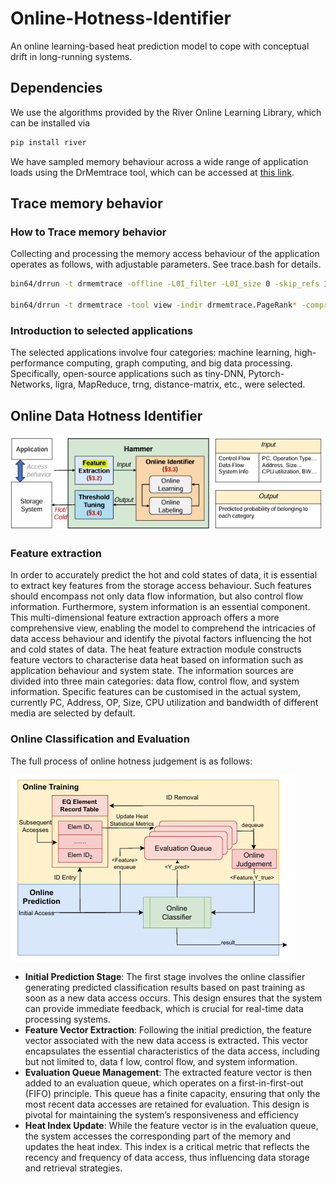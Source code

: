 # Online-Hotness-Identifier

An online learning-based heat prediction model to cope with conceptual drift in long-running systems.

## Dependencies

We use the algorithms provided by the River Online Learning Library, which can be installed via

``` bash
pip install river
```

We have sampled memory behaviour across a wide range of application loads using the DrMemtrace tool, which can be accessed at [this link](https://github.com/DynamoRIO/dynamorio/releases/tag/cronbuild-10.93.19965).

## Trace memory behavior

### How to Trace memory behavior

Collecting and processing the memory access behaviour of the application operates as follows, with adjustable parameters. See trace.bash for details.

``` bash
bin64/drrun -t drmemtrace -offline -L0I_filter -L0I_size 0 -skip_refs 10 -max_trace_size 10M -- <bench> <args>

bin64/drrun -t drmemtrace -tool view -indir drmemtrace.PageRank* -compress lz4 -sim_refs 10M 2>&1 | tee logs/xx.trace
```

### Introduction to selected applications

The selected applications involve four categories: machine learning, high-performance computing, graph computing, and big data processing. Specifically, open-source applications such as tiny-DNN, Pytorch-Networks, ligra, MapReduce, trng, distance-matrix, etc., were selected.

## Online Data Hotness Identifier

![](./asset/overview.png)

### Feature extraction

In order to accurately predict the hot and cold states of data, it is essential to extract key features from the storage  access behaviour. Such features should encompass not only data flow information, but also control flow information. Furthermore, system information is an essential component. This multi-dimensional feature extraction approach offers a more comprehensive view, enabling the model to comprehend the intricacies of data access behaviour and identify the  pivotal factors influencing the hot and cold states of data. The heat feature extraction module constructs feature vectors to characterise data heat based on information such as application behaviour and system state. The information sources are divided into three main categories: data flow, control flow, and system information. Specific features can be customised in the actual system, currently PC, Address, OP, Size, CPU utilization and bandwidth of different media are selected by default.

### Online Classification and Evaluation

The full process of online hotness judgement is as follows:

![](./asset/classifier.png)

* **Initial Prediction Stage**: The first stage involves the online classifier generating predicted classification results based on past training as soon as a new data access occurs. This design ensures that the system can provide immediate feedback, which is crucial for real-time data processing systems.
* **Feature Vector Extraction**: Following the initial prediction, the feature vector associated with the new data access is extracted. This vector encapsulates the essential characteristics of the data access, including but not limited to, data f low, control flow, and system information.
* **Evaluation Queue Management**: The extracted feature vector is then added to an evaluation queue, which operates on a first-in-first-out (FIFO) principle. This queue has a finite capacity, ensuring that only the most recent data accesses are retained for evaluation. This design is pivotal for maintaining the system’s responsiveness and efficiency
* **Heat Index Update**: While the feature vector is in the evaluation queue, the system accesses the corresponding part of the memory and updates the heat index. This index is a critical metric that reflects the recency and frequency of data access, thus influencing data storage and retrieval strategies.